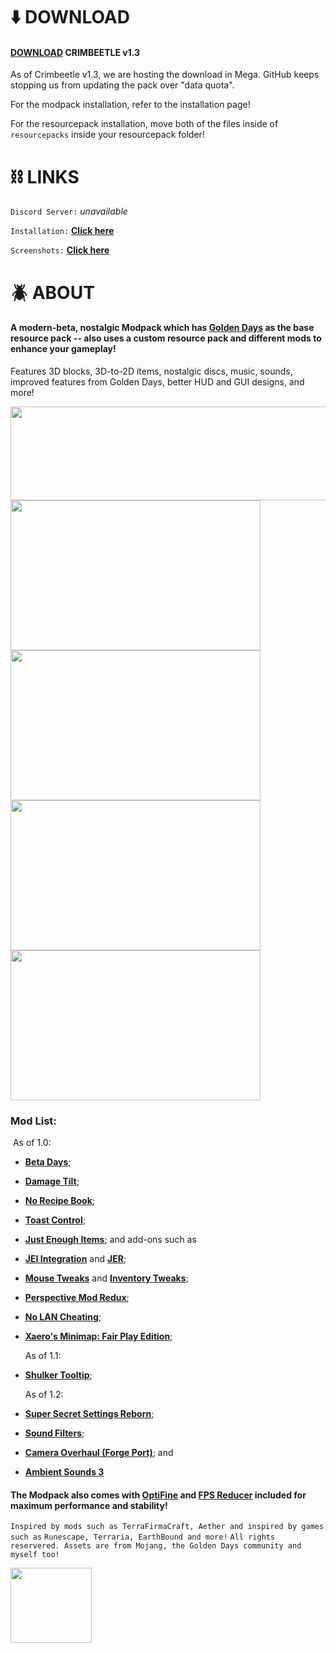 # :arrow_down: ​DOWNLOAD

#### [**DOWNLOAD**](https://mega.nz/file/7vhw2ACQ#xJlBJrkGAxHlTf9IuOk8WXTaMr-nI4tPY8MtLT1GkDU) **CRIMBEETLE v1.3**

As of Crimbeetle v1.3, we are hosting the download in Mega. GitHub keeps stopping us from updating the pack over "data quota".

For the modpack installation, refer to the installation page!

For the resourcepack installation, move both of the files inside of `resourcepacks` inside your resourcepack folder!



# :chains: LINKS

`Discord Server:` *unavailable*

`Installation:`  [**Click here**](https://github.com/Plaic/HYPHAE/blob/main/INSTALLATION.md)

`Screenshots:`  [**Click here**](https://github.com/Plaic/HYPHAE/blob/main/GALLERY.md)



# :beetle: ABOUT 

#### A modern-beta, nostalgic Modpack which has [**Golden Days**](https://www.curseforge.com/minecraft/texture-packs/golden-days) as the base resource pack -- also uses a custom resource pack and different mods to enhance your gameplay!
Features 3D blocks, 3D-to-2D items, nostalgic discs, music, sounds, improved features from Golden Days, better HUD and GUI designs, and more!

<img src="https://media.discordapp.net/attachments/814576702868684824/827587625686532156/crimbeetle.png" width="1000" height="150">

<img src="https://media.discordapp.net/attachments/814576703316819979/817595298368847922/SCREENIE_26.jpg" width="400" height="240">

<img src="https://media.discordapp.net/attachments/814576703316819979/817608588574851102/SCREENIE_10.jpg" width="400" height="240">

<img src="https://cdn.discordapp.com/attachments/814576703316819979/817608582563364884/SCREENIE_1.jpg" width="400" height="240">

<img src="https://media.discordapp.net/attachments/814576703316819979/817608584380022815/SCREENIE_20.jpg" width="400" height="240">

### Mod List:

​		As of 1.0:

- [**Beta Days**](https://www.curseforge.com/minecraft/mc-mods/beta-days);

- [**Damage Tilt**](https://www.curseforge.com/minecraft/mc-mods/damage-tilt);

- [**No Recipe Book**](https://www.curseforge.com/minecraft/mc-mods/no-recipe-book);

- [**Toast Control**](https://www.curseforge.com/minecraft/mc-mods/toast-control);

- [**Just Enough Items**](https://www.curseforge.com/minecraft/mc-mods/jei); and add-ons such as

- [**JEI Integration**](https://www.curseforge.com/minecraft/mc-mods/jei-integration) and [**JER**](https://www.curseforge.com/minecraft/mc-mods/just-enough-resources-jer);

- [**Mouse Tweaks**](https://www.curseforge.com/minecraft/mc-mods/mouse-tweaks) and [**Inventory Tweaks**](https://www.curseforge.com/minecraft/mc-mods/inventory-tweaks);

- [**Perspective Mod Redux**](https://www.curseforge.com/minecraft/mc-mods/perspective-mod-redux);

- [**No LAN Cheating**](https://www.curseforge.com/minecraft/mc-mods/no-lan-cheating);

- [**Xaero's Minimap: Fair Play Edition**](https://www.curseforge.com/minecraft/mc-mods/xaeros-minimap-fair-play-edition);

  As of 1.1:

- [**Shulker Tooltip**](https://www.curseforge.com/minecraft/mc-mods/shulker-tooltip);

  As of 1.2:

- [**Super Secret Settings Reborn**](https://www.curseforge.com/minecraft/mc-mods/shulker-tooltip);

- [**Sound Filters**](https://www.curseforge.com/minecraft/mc-mods/sound-filters);

- [**Camera Overhaul (Forge Port)**](https://www.curseforge.com/minecraft/mc-mods/camera-overhaul-forge); and

- [**Ambient Sounds 3**](https://www.curseforge.com/minecraft/mc-mods/ambientsounds)

#### The Modpack also comes with [**OptiFine**](https://optifine.net) and [**FPS Reducer**](https://www.curseforge.com/minecraft/mc-mods/fps-reducer) included for maximum performance and stability!

`Inspired by mods such as TerraFirmaCraft, Aether and inspired by games such as`
`Runescape, Terraria, EarthBound and more!`
`All rights reservered. Assets are from Mojang, the Golden Days community and`
`myself too!`



<img src="https://cdn.discordapp.com/attachments/814576702868684824/827588550262390814/crimbeetleicon.png" width="130" height="120">
